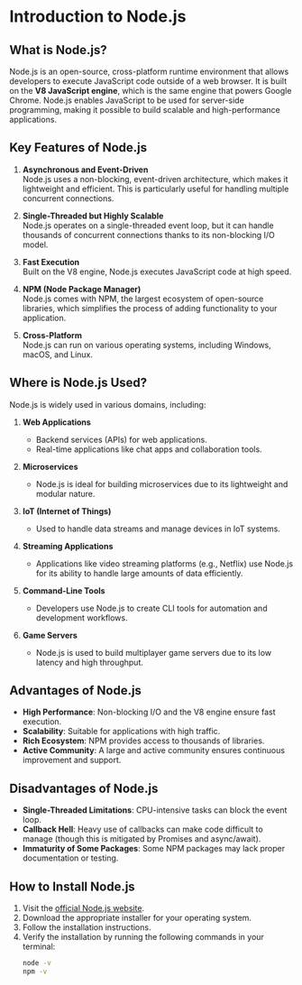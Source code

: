 # Introduction to Node.js

## What is Node.js?

Node.js is an open-source, cross-platform runtime environment that allows developers to execute JavaScript code outside of a web browser. It is built on the **V8 JavaScript engine**, which is the same engine that powers Google Chrome. Node.js enables JavaScript to be used for server-side programming, making it possible to build scalable and high-performance applications.

## Key Features of Node.js

1. **Asynchronous and Event-Driven**  
   Node.js uses a non-blocking, event-driven architecture, which makes it lightweight and efficient. This is particularly useful for handling multiple concurrent connections.

2. **Single-Threaded but Highly Scalable**  
   Node.js operates on a single-threaded event loop, but it can handle thousands of concurrent connections thanks to its non-blocking I/O model.

3. **Fast Execution**  
   Built on the V8 engine, Node.js executes JavaScript code at high speed.

4. **NPM (Node Package Manager)**  
   Node.js comes with NPM, the largest ecosystem of open-source libraries, which simplifies the process of adding functionality to your application.

5. **Cross-Platform**  
   Node.js can run on various operating systems, including Windows, macOS, and Linux.

## Where is Node.js Used?

Node.js is widely used in various domains, including:

1. **Web Applications**  
   - Backend services (APIs) for web applications.
   - Real-time applications like chat apps and collaboration tools.

2. **Microservices**  
   - Node.js is ideal for building microservices due to its lightweight and modular nature.

3. **IoT (Internet of Things)**  
   - Used to handle data streams and manage devices in IoT systems.

4. **Streaming Applications**  
   - Applications like video streaming platforms (e.g., Netflix) use Node.js for its ability to handle large amounts of data efficiently.

5. **Command-Line Tools**  
   - Developers use Node.js to create CLI tools for automation and development workflows.

6. **Game Servers**  
   - Node.js is used to build multiplayer game servers due to its low latency and high throughput.

## Advantages of Node.js

- **High Performance**: Non-blocking I/O and the V8 engine ensure fast execution.
- **Scalability**: Suitable for applications with high traffic.
- **Rich Ecosystem**: NPM provides access to thousands of libraries.
- **Active Community**: A large and active community ensures continuous improvement and support.

## Disadvantages of Node.js

- **Single-Threaded Limitations**: CPU-intensive tasks can block the event loop.
- **Callback Hell**: Heavy use of callbacks can make code difficult to manage (though this is mitigated by Promises and async/await).
- **Immaturity of Some Packages**: Some NPM packages may lack proper documentation or testing.

## How to Install Node.js

1. Visit the [official Node.js website](https://nodejs.org/).
2. Download the appropriate installer for your operating system.
3. Follow the installation instructions.
4. Verify the installation by running the following commands in your terminal:
   ```bash
   node -v
   npm -v